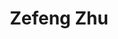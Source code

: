 ---
authors:
- admin
bio:
education:
  courses:
  - course: Undergraduate Student Major in Bioinformatics
    institution: School of Biology & Basic Medical Sciences, Soochow University (PRC)
    year: 2017-2021
email: "1730416009@stu.suda.edu.cn"
interests:
- Pattern Recognition
- Machine Learning
- Stochastic Process
- Graph Theory
- Lie Group Theory
organizations:
- name: Minghui Lab
  url: "https://lilab.jysw.suda.edu.cn/"
  role: Undergraduate Research Training
social:
- icon: envelope
  icon_pack: fas
  link: mailto:1730416009@stu.suda.edu.cn
- icon: github
  icon_pack: fab
  link: https://github.com/naturegeorge/
superuser: true
title: Zefeng Zhu
user_groups:
- Visitors
---